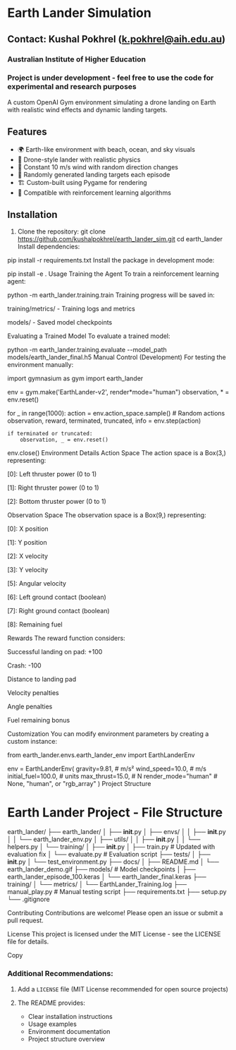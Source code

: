 # Earth Lander Simulation

## Contact: Kushal Pokhrel (k.pokhrel@aih.edu.au)

### Australian Institute of Higher Education

### Project is under development - feel free to use the code for experimental and research purposes

A custom OpenAI Gym environment simulating a drone landing on Earth with realistic wind effects and dynamic landing targets.

## Features

- 🌍 Earth-like environment with beach, ocean, and sky visuals
- 🚁 Drone-style lander with realistic physics
- 💨 Constant 10 m/s wind with random direction changes
- 🎯 Randomly generated landing targets each episode
- 🏗️ Custom-built using Pygame for rendering
- 🤖 Compatible with reinforcement learning algorithms

## Installation

1. Clone the repository:
   git clone https://github.com/kushalpokhrel/earth_lander_sim.git
   cd earth_lander
   Install dependencies:

pip install -r requirements.txt
Install the package in development mode:

pip install -e .
Usage
Training the Agent
To train a reinforcement learning agent:

python -m earth_lander.training.train
Training progress will be saved in:

training/metrics/ - Training logs and metrics

models/ - Saved model checkpoints

Evaluating a Trained Model
To evaluate a trained model:

python -m earth_lander.training.evaluate --model_path models/earth_lander_final.h5
Manual Control (Development)
For testing the environment manually:

import gymnasium as gym
import earth_lander

env = gym.make('EarthLander-v2', render*mode="human")
observation, * = env.reset()

for \_ in range(1000):
action = env.action_space.sample() # Random actions
observation, reward, terminated, truncated, info = env.step(action)

    if terminated or truncated:
        observation, _ = env.reset()

env.close()
Environment Details
Action Space
The action space is a Box(3,) representing:

[0]: Left thruster power (0 to 1)

[1]: Right thruster power (0 to 1)

[2]: Bottom thruster power (0 to 1)

Observation Space
The observation space is a Box(9,) representing:

[0]: X position

[1]: Y position

[2]: X velocity

[3]: Y velocity

[4]: Angle "radians"

[5]: Angular velocity

[6]: Left ground contact (boolean)

[7]: Right ground contact (boolean)

[8]: Remaining fuel

Rewards
The reward function considers:

Successful landing on pad: +100

Crash: -100

Distance to landing pad

Velocity penalties

Angle penalties

Fuel remaining bonus

Customization
You can modify environment parameters by creating a custom instance:

from earth_lander.envs.earth_lander_env import EarthLanderEnv

env = EarthLanderEnv(
gravity=9.81, # m/s²
wind_speed=10.0, # m/s
initial_fuel=100.0, # units
max_thrust=15.0, # N
render_mode="human" # None, "human", or "rgb_array"
)
Project Structure

# Earth Lander Project - File Structure

earth_lander/
├── earth_lander/
│ ├── **init**.py
│ ├── envs/
│ │ ├── **init**.py
│ │ └── earth_lander_env.py
│ ├── utils/
│ │ ├── **init**.py
│ │ └── helpers.py
│ └── training/
│ ├── **init**.py
│ ├── train.py # Updated with evaluation fix
│ └── evaluate.py # Evaluation script
├── tests/
│ ├── **init**.py
│ └── test_environment.py
├── docs/
│ ├── README.md
│ └── earth_lander_demo.gif
├── models/ # Model checkpoints
│ ├── earth_lander_episode_100.keras
│ └── earth_lander_final.keras
├── training/
│ └── metrics/
│ └── EarthLander_Training.log
├── manual_play.py # Manual testing script
├── requirements.txt
├── setup.py
└── .gitignore

Contributing
Contributions are welcome! Please open an issue or submit a pull request.

License
This project is licensed under the MIT License - see the LICENSE file for details.

Copy

### Additional Recommendations:

1. Add a `LICENSE` file (MIT License recommended for open source projects)

2. The README provides:
   - Clear installation instructions
   - Usage examples
   - Environment documentation
   - Project structure overview
